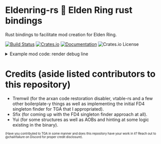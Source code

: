 # Eldenring-rs 🔩  Elden Ring rust bindings
Rust bindings to facilitate mod creation for Elden Ring.

[![Build Status](https://github.com/vswarte/eldenring-rs/actions/workflows/rust.yml/badge.svg)](https://github.com/vswarte/eldenring-rs/actions)
[![Crates.io](https://img.shields.io/crates/v/eldenring.svg)](https://crates.io/crates/eldenring)
[![Documentation](https://docs.rs/eldenring/badge.svg)](https://docs.rs/eldenring)
![Crates.io License](https://img.shields.io/crates/l/eldenring)

<details>

<summary>Example mod code: render debug line</summary>

```rust
use std::time::Duration;

use eldenring::{
    cs::{CSTaskImp, RendMan, WorldChrMan},
    fd4::FD4TaskData,
    matrix::FSVector4,
    position::PositionDelta,
};
use eldenring_util::{
    ez_draw::CSEzDrawExt, singleton::get_instance, system::wait_for_system_init, task::CSTaskImpExt,
};
use nalgebra_glm as glm;

#[no_mangle]
pub unsafe extern "C" fn DllMain(_hmodule: usize, reason: u32) -> bool {
    // Check if we're attaching to the game
    if reason == 1 {
        // Kick off new thread.
        std::thread::spawn(|| {
            // Get the current program instance.
            let program = Program::current();
            // Wait for game to boot up.
            wait_for_system_init(&program, Duration::MAX).expect("Could not await system init.");

            // Retrieve games task runner.
            let cs_task = get_instance::<CSTaskImp>().unwrap().unwrap();

            // Register a new task with the game to happen every frame during the gameloops
            // ChrIns_PostPhysics phase because all the physics calculations have ran at this
            // point.
            cs_task.run_recurring(
                // The registered task will be our closure.
                |_: &FD4TaskData| {
                    // Grab the debug ez draw from RendMan if it's available. Bail otherwise.
                    let Some(ez_draw) = get_instance::<RendMan>()
                        .expect("No reflection data for RendMan")
                        .map(|r| r.debug_ez_draw.as_ref())
                    else {
                        return;
                    };

                    // Grab the main player from WorldChrMan if it's available. Bail otherwise.
                    let Some(player) = get_instance::<WorldChrMan>()
                        .expect("No reflection data for RendMan")
                        .map(|w| w.main_player.as_ref())
                        .flatten()
                    else {
                        return;
                    };

                    // Grab physics module from player.
                    let physics = &player.chr_ins.module_container.physics;

                    // Make a directional vector that points forward following the players
                    // rotation.
                    let directional_vector = {
                        let forward = glm::vec3(0.0, 0.0, -1.0);
                        glm::quat_rotate_vec3(&physics.orientation.into(), &forward)
                    };

                    // Set color for the to-be-rendered line.
                    ez_draw.set_color(&FSVector4(0.0, 0.0, 1.0, 1.0));

                    // Draw the line from the players position to a meter in front of the player.
                    ez_draw.draw_line(
                        &physics.position,
                        &(physics.position
                            + PositionDelta(
                                directional_vector.x,
                                directional_vector.y,
                                directional_vector.z,
                            )),
                    );
                },
                eldenring::cs::CSTaskGroupIndex::ChrIns_PostPhysics,
            );
        });
    }

    // Signal that DllMain executed successfully
    true
}
```

Result:
![Debug line rendered by example mode code](img/example-mod-debug-line.png)

</details>

# Credits (aside listed contributors to this repository)
 - Tremwil (for the arxan code restoration disabler, vtable-rs and a few other boilerplate-y things as well as implementing the initial FD4 singleton finder for TGA that I appropriated).
 - Sfix (for coming up with the FD4 singleton finder approach at all).
 - Yui (for some structures as well as AOBs and hinting at some logic existing in the binary).

<sup><sub>(Have you contributed to TGA in some manner and does this repository have your work in it? Reach out to @chainfailure on Discord for proper credit disclosure).</sub></sup>

